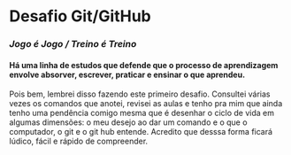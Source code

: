 # Desafio Git/GitHub

### *Jogo é Jogo / Treino é Treino*


#### Há uma linha de estudos que defende que o processo de aprendizagem envolve absorver, escrever, praticar e ensinar o que aprendeu. 
Pois bem, lembrei disso fazendo este primeiro desafio. Consultei várias vezes os comandos que anotei, revisei as aulas e tenho pra mim que ainda tenho uma pendência comigo mesma que é desenhar o ciclo de vida em algumas dimensões: o meu desejo ao dar um comando e o que o computador, o git e o git hub entende. Acredito que desssa forma ficará lúdico, fácil e rápido de compreender.
